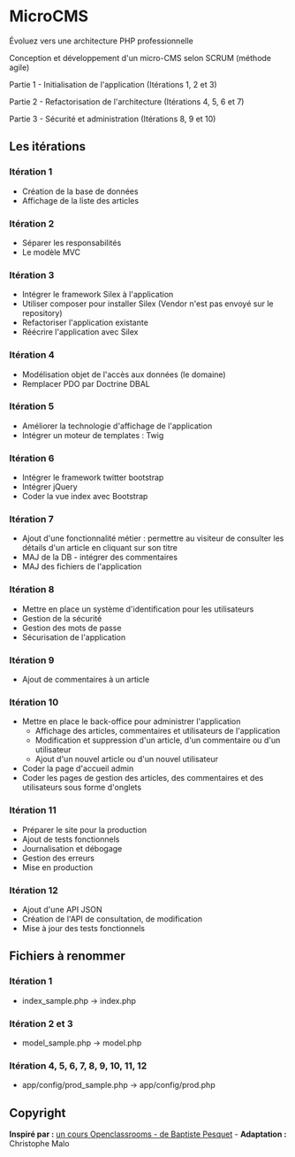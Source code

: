 # MicroCMS

Évoluez vers une architecture PHP professionnelle

Conception et développement d'un micro-CMS selon SCRUM (méthode agile)

Partie 1 - Initialisation de l'application (Itérations 1, 2 et 3)

Partie 2 - Refactorisation de l'architecture (Itérations 4, 5, 6 et 7)

Partie 3 - Sécurité et administration (Itérations 8, 9 et 10)

## Les itérations
### Itération 1
- Création de la base de données
- Affichage de la liste des articles

### Itération 2
- Séparer les responsabilités
- Le modèle MVC

### Itération 3
- Intégrer le framework Silex à l'application
- Utiliser composer pour installer Silex (Vendor n'est pas envoyé sur le repository)
- Refactoriser l'application existante
- Réécrire l'application avec Silex

### Itération 4
- Modélisation objet de l'accès aux données (le domaine)
- Remplacer PDO par Doctrine DBAL

### Itération 5
- Améliorer la technologie d'affichage de l'application
- Intégrer un moteur de templates : Twig

### Itération 6
- Intégrer le framework twitter bootstrap
- Intégrer jQuery
- Coder la vue index avec Bootstrap

### Itération 7
- Ajout d'une fonctionnalité métier : permettre au visiteur de consulter les détails d'un article en cliquant sur son titre
- MAJ de la DB - intégrer des commentaires
- MAJ des fichiers de l'application

### Itération 8
- Mettre en place un système d'identification pour les utilisateurs
- Gestion de la sécurité
- Gestion des mots de passe
- Sécurisation de l'application

### Itération 9
- Ajout de commentaires à un article

### Itération 10
- Mettre en place le back-office pour administrer l'application
  - Affichage des articles, commentaires et utilisateurs de l'application
  - Modification et suppression d'un article, d'un commentaire ou d'un utilisateur
  - Ajout d'un nouvel article ou d'un nouvel utilisateur
- Coder la page d'accueil admin
- Coder les pages de gestion des articles, des commentaires et des utilisateurs sous forme d'onglets

### Itération 11
- Préparer le site pour la production
- Ajout de tests fonctionnels
- Journalisation et débogage
- Gestion des erreurs
- Mise en production

### Itération 12
- Ajout d'une API JSON
- Création de l'API de consultation, de modification
- Mise à jour des tests fonctionnels

## Fichiers à renommer
### Itération 1
- index_sample.php -> index.php

### Itération 2 et 3
- model_sample.php -> model.php

### Itération 4, 5, 6, 7, 8, 9, 10, 11, 12
- app/config/prod_sample.php -> app/config/prod.php

## Copyright
**Inspiré par :** [un cours Openclassrooms - de Baptiste Pesquet](https://openclassrooms.com/courses/evoluez-vers-une-architecture-php-professionnelle) - **Adaptation :** Christophe Malo